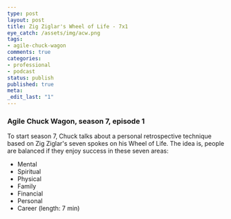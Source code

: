 ```yaml
---
type: post
layout: post
title: Zig Ziglar's Wheel of Life - 7x1
eye_catch: /assets/img/acw.png
tags:
- agile-chuck-wagon
comments: true
categories:
- professional
- podcast
status: publish
published: true
meta:
_edit_last: "1"
---
```


### Agile Chuck Wagon, season 7, episode 1

To start season 7, Chuck talks about a personal retrospective technique based on Zig Ziglar's seven spokes on his Wheel of Life. The idea is, people are balanced if they enjoy success in these seven areas: 

*   Mental
*   Spiritual
*   Physical
*   Family
*   Financial
*   Personal
*   Career (length: 7 min)
